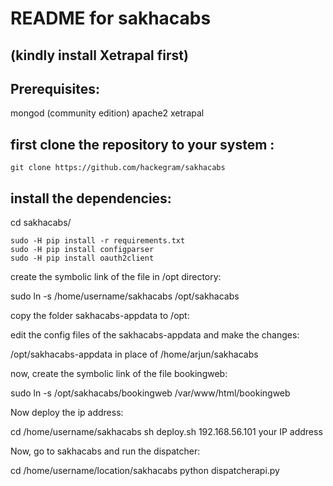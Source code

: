# README for sakhacabs
(kindly install Xetrapal first)
---

## Prerequisites:

mongod (community edition)
apache2
xetrapal


## first clone the repository to your system :

```
git clone https://github.com/hackegram/sakhacabs

```

## install the dependencies:

cd sakhacabs/

```
sudo -H pip install -r requirements.txt
sudo -H pip install configparser
sudo -H pip install oauth2client
```


create the symbolic link of the file in /opt directory:

sudo ln -s /home/username/sakhacabs /opt/sakhacabs


copy the folder sakhacabs-appdata to /opt:


edit the config files of the sakhacabs-appdata and make the changes:

/opt/sakhacabs-appdata in place of /home/arjun/sakhacabs 


now, create the symbolic link of the file bookingweb:

sudo ln -s /opt/sakhacabs/bookingweb /var/www/html/bookingweb


Now deploy the ip address:

cd /home/username/sakhacabs
 sh deploy.sh 192.168.56.101  your IP address
 

Now, go to sakhacabs and run the dispatcher:

cd /home/username/location/sakhacabs
python dispatcherapi.py




